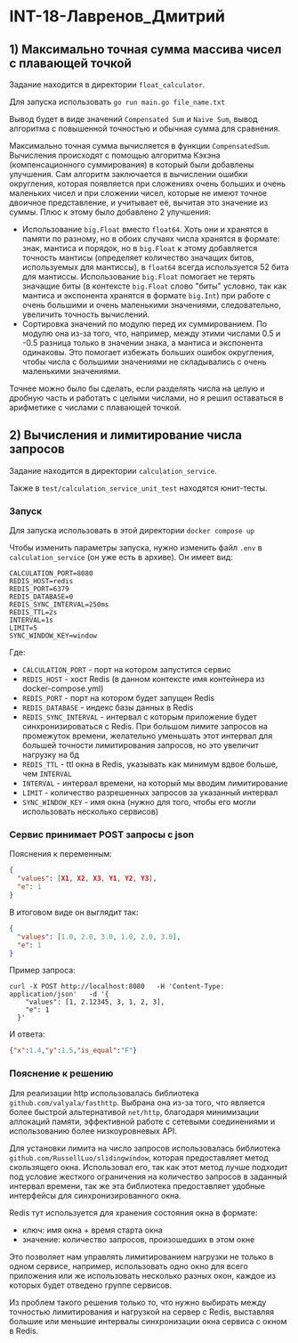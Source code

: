 # INT-18-Лавренов_Дмитрий

## 1) Максимально точная сумма массива чисел с плавающей точкой

Задание находится в директории `float_calculator`.

Для запуска использовать `go run main.go file_name.txt`

Вывод будет в виде значений `Compensated Sum` и `Naive Sum`, вывод алгоритма с повышенной точностью и обычная сумма для
сравнения.

Максимально точная сумма вычисляется в функции `CompensatedSum`.  
Вычисления происходят с помощью алгоритма Кэхэна (компенсационного суммирования) в который были добавлены улучшения.
Сам алгоритм заключается в вычислении ошибки округления, которая появляется при сложениях очень больших и очень маленьких
чисел и при сложении чисел, которые не имеют точное двоичное представление, и учитывает её, вычитая это значение
из суммы.
Плюс к этому было добавлено 2 улучшения:
- Использование `big.Float` вместо `float64`. Хоть они и хранятся в памяти по разному, но в обоих случаях числа хранятся
в формате: знак, мантиса и порядок, но в `big.Float` к этому добавляется точность мантисы (определяет количество
значащих битов, используемых для мантиссы), в `float64` всегда используется 52 бита для мантиссы.
Использование `big.Float` помогает не терять значащие биты (в контексте `big.Float` слово "биты" условно, так как мантиса
и экспонента хранятся в формате `big.Int`) при работе с очень большими и очень маленькими значениями,
следовательно, увеличить точность вычислений.
- Сортировка значений по модулю перед их суммированием. По модулю она из-за того, что, например, между этими  числами
0.5 и -0.5 разница только в значении знака, а мантиса и экспонента одинаковы. 
Это помогает избежать больших ошибок округления, чтобы числа с большими значениями не складывались с очень маленькими
значениями.

Точнее можно было бы сделать, если разделять числа на целую и дробную часть и работать с целыми числами, но я решил
оставаться в арифметике с числами с плавающей точкой.


## 2) Вычисления и лимитирование числа запросов

Задание находится в директории `calculation_service`.

Также в `test/calculation_service_unit_test` находятся юнит-тесты.

### Запуск

Для запуска использовать в этой директории `docker compose up` 

Чтобы изменить параметры запуска, нужно изменить файл `.env` в `calculation_service` (он уже есть в архиве).
Он имеет вид:
```
CALCULATION_PORT=8080
REDIS_HOST=redis
REDIS_PORT=6379
REDIS_DATABASE=0
REDIS_SYNC_INTERVAL=250ms
REDIS_TTL=2s
INTERVAL=1s
LIMIT=5
SYNC_WINDOW_KEY=window
```

Где:
- `CALCULATION_PORT` - порт на котором запустится сервис
- `REDIS_HOST` - хост Redis (в данном контексте имя контейнера из docker-compose.yml)
- `REDIS_PORT` - порт на котором будет запущен Redis
- `REDIS_DATABASE` - индекс базы данных в Redis
- `REDIS_SYNC_INTERVAL` - интервал с которым приложение будет синхронизироваться с Redis. При большом лимите запросов
на промежуток времени, желательно уменьшать этот интервал для большей точности лимитирования запросов, но это увеличит
нагрузку на бд
- `REDIS_TTL` - ttl окна в Redis, указывать как минимум вдвое больше, чем `INTERVAL`
- `INTERVAL` - интервал времени, на который мы вводим лимитирование
- `LIMIT` - количество разрешенных запросов за указанный интервал
- `SYNC_WINDOW_KEY` - имя окна (нужно для того, чтобы его могли использовать несколько сервисов)


### Сервис принимает POST запросы с json

Пояснения к переменным:
```json
{
  "values": [X1, X2, X3, Y1, Y2, Y3],
  "e": 1
}
```

В итоговом виде он выглядит так:

```json
{
  "values": [1.0, 2.0, 3.0, 1.0, 2.0, 3.0],
  "e": 1
}
```

Пример запроса:
```shell
curl -X POST http://localhost:8080   -H 'Content-Type: application/json'   -d '{
    "values": [1, 2.12345, 3, 1, 2, 3],
    "e": 1
  }'
```

И ответа:
```json
{"x":1.4,"y":1.5,"is_equal":"F"}
```

### Пояснение к решению

Для реализации http использовалась библиотека `github.com/valyala/fasthttp`. Выбрана она из-за того, что является более
быстрой альтернативой `net/http`, благодаря минимизации аллокаций памяти, эффективной работе с сетевыми соединениями
и использованию более низкоуровневых API.

Для установки лимита на число запросов использовалась библиотека `github.com/RussellLuo/slidingwindow`, которая
предоставляет метод скользящего окна. Использовал его, так как этот метод лучше подходит под условие жесткого
ограничения на количество запросов в заданный интервал времени, так же эта библиотека предоставляет удобные интерфейсы
для синхронизированного окна. 

Redis тут используется для хранения состояния окна в формате:
- ключ: имя окна + время старта окна
- значение: количество запросов, произошедших в этом окне

Это позволяет нам управлять лимитированием нагрузки не только в одном сервисе, например, использовать одно окно для
всего приложения или же использовать несколько разных окон, каждое из которых будет отведено группе сервисов.

Из проблем такого решения только то, что нужно выбирать между точностью лимитирования и нагрузкой на сервер с Redis,
выставляя большие или меньшие интервалы синхронизации окна сервиса с окном в Redis.